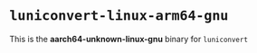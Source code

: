 # `luniconvert-linux-arm64-gnu`

This is the **aarch64-unknown-linux-gnu** binary for `luniconvert`
